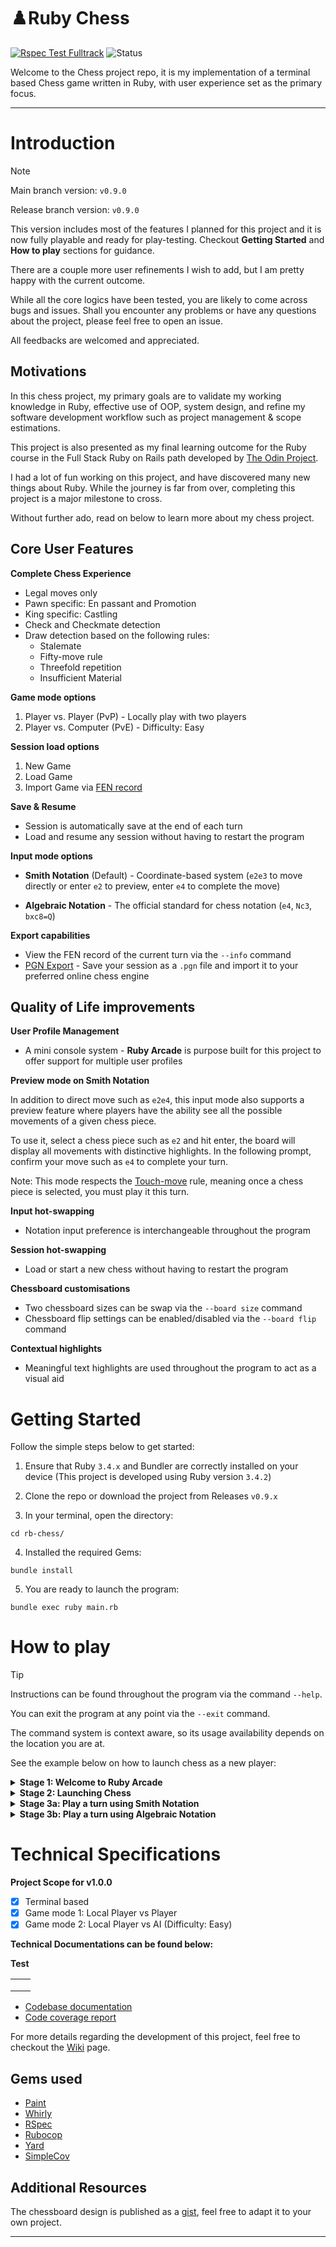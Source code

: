 # ♟️Ruby Chess 

[![Rspec Test Fulltrack](https://github.com/AncientNimbus/rb-chess/actions/workflows/rspec_full_track.yml/badge.svg)](https://ancientnimbus.github.io/rb-chess/coverage/#_AllFiles)
![Status](https://img.shields.io/badge/Status-Pre_Release-2db84d)


Welcome to the Chess project repo, it is my implementation of a terminal based Chess game written in Ruby, with user experience set as the primary focus.

---

# Introduction

> [!NOTE]
>
> Main branch version: `v0.9.0`
>
> Release branch version: `v0.9.0`
>
> This version includes most of the features I planned for this project and it is now fully playable and ready for play-testing. Checkout **Getting Started** and **How to play** sections for guidance.
>
> There are a couple more user refinements I wish to add, but I am pretty happy with the current outcome.
>
> While all the core logics have been tested, you are likely to come across bugs and issues. Shall you encounter any problems or have any questions about the project, please feel free to open an issue. 
>
> All feedbacks are welcomed and appreciated.

## Motivations

In this chess project, my primary goals are to validate my working knowledge in Ruby, effective use of OOP, system design, and refine my software development workflow such as project management & scope estimations.

This project is also presented as my final learning outcome for the Ruby course in the Full Stack Ruby on Rails path developed by [The Odin Project](https://www.theodinproject.com/paths/full-stack-ruby-on-rails/courses/ruby).

I had a lot of fun working on this project, and have discovered many new things about Ruby. While the journey is far from over, completing this project is a major milestone to cross.

Without further ado, read on below to learn more about my chess project.

## Core User Features

**Complete Chess Experience**

- Legal moves only
- Pawn specific: En passant and Promotion
- King specific: Castling
- Check and Checkmate detection
- Draw detection based on the following rules:
  - Stalemate
  - Fifty-move rule
  - Threefold repetition
  - Insufficient Material

**Game mode options** 

1. Player vs. Player (PvP) - Locally play with two players
2. Player vs. Computer (PvE) - Difficulty: Easy

**Session load options**

1. New Game
2. Load Game
3. Import Game via [FEN record](https://en.wikipedia.org/wiki/Forsyth%E2%80%93Edwards_Notation)

**Save & Resume**

- Session is automatically save at the end of each turn
- Load and resume any session without having to restart the program

**Input mode options**

- **Smith Notation** (Default) - Coordinate-based system (`e2e3` to move directly or enter `e2` to preview, enter `e4` to complete the move)

- **Algebraic Notation** - The official standard for chess notation (`e4`, `Nc3`, `bxc8=Q`)

**Export capabilities**

- View the FEN record of the current turn via the `--info` command
- [PGN Export](https://en.wikipedia.org/wiki/Portable_Game_Notation) - Save your session as a `.pgn` file and import it to your preferred online chess engine

## Quality of Life improvements

**User Profile Management**

- A mini console system - **Ruby Arcade** is purpose built for this project to offer support for multiple user profiles

**Preview mode on Smith Notation**

In addition to direct move such as `e2e4`, this input mode also supports a preview feature where players have the ability see all the possible movements of a given chess piece.

To use it, select a chess piece such as `e2` and hit enter, the board will display all movements with distinctive highlights. In the following prompt, confirm your move such as `e4` to complete your turn.

Note: This mode respects the [Touch-move](https://en.wikipedia.org/wiki/Touch-move_rule) rule, meaning once a chess piece is selected, you must play it this turn.

**Input hot-swapping** 

- Notation input preference is interchangeable throughout the program

**Session hot-swapping** 

- Load or start a new chess without having to restart the program

**Chessboard customisations**

- Two chessboard sizes can be swap via the `--board size` command
- Chessboard flip settings can be enabled/disabled via the `--board flip` command

**Contextual highlights**

- Meaningful text highlights are used throughout the program to act as a visual aid

# Getting Started

Follow the simple steps below to get started:

1. Ensure that Ruby `3.4.x` and Bundler are correctly installed on your device (This project is developed using Ruby version `3.4.2`)
2. Clone the repo or download the project from Releases `v0.9.x` 

3. In your terminal, open the directory:

  ```
  cd rb-chess/
  ```
4. Installed the required Gems:
  ```
  bundle install
  ```
5. You are ready to launch the program:
  ```
  bundle exec ruby main.rb
  ```


# How to play

> [!TIP]
> Instructions can be found throughout the program via the command `--help`.
>
> You can exit the program at any point via the `--exit` command.
>
> The command system is context aware, so its usage availability depends on the location you are at.

See the example below on how to launch chess as a new player:

<details>
  <summary><b>Stage 1: Welcome to Ruby Arcade</b></summary>

1. A boot screen is printed, adjust your terminal window size if needed (Recommended size: `80x35`)
2. You will be prompted to create or load a user profile
   - Enter `1` to create a new profile
4. Give your profile a username such as `Ruby Chess Tester`
5. Your profile will be created automatically and it can be found at `/rb-chess/user_data/` directory.
6. You have successfully entered the lobby, enter `--help` to see a list of commands.
</details>

<details>
  <summary><b>Stage 2: Launching Chess</b></summary>

1. To launch chess, simply type the following:

```
--play chess
```

2. A boot screen is printed, the instructions shall hopefully get you orientated with the program easier.
3. You will be prompted to select a load mode
   - Enter `1` to create a new game
4. You will be prompted to select a game mode
   - Enter `1` to play locally with a friend (or by yourself) or `2` to play with a computer player
   - In this example, I will enter `1` to create a Player vs. Player session
5. You will be given the option to rename both players (mode 1 only), you can skip this by pressing enter.
6. Next, indicate which side would you like to play.
   - Enter `1` to play as White
7. You have successfully created a Player vs. Player chess session
   </details>

<details>
  <summary><b>Stage 3a: Play a turn using Smith Notation</b></summary>



Note: This game opted to use Smith notation as a default input option as it has a simpler learning curve.

1. Type the `--help smith` command will print a simple user guide while in-game

**Direct move**

- To select a piece and move with a single prompt:

```
e2e4
```

Promote a pawn

- To promote a pawn to a queen and move with a single prompt:

```
e7e8q
```

**Preview then move**

- To use preview mode, first select a piece:

```
e2
```

- After previewing, enter the desire location to move:

```
e4
```

Promote a pawn

- To promote a pawn to a bishop, first select a pawn at h7:

```
h7
```

- After previewing, enter the desire location to move:

```
h8
```

- You will be prompted to promote the pawn, in this case b is entered to represent bishop:

```
b
```

</details>

<details>
  <summary><b>Stage 3b: Play a turn using Algebraic Notation</b></summary>



Note: Preview mode is not available for Algebraic notation due to usage consideration.

1. To use Algebraic Notation as an input option. First type the `--alg` command and press enter to confirm the selection

2. Type the `--help alg` command will print a simple user guide while in-game

**Move a chess piece**

- Move a pawn to e4

```
e4
```

- Move a queen to a1

```
Qa1
```

**Capture a chess piece**

- Pawn captures e4 from d file

```
dxe4
```

- Bishop captures c5 from f file

```
Bxc5 / Bfxc5
```

**Castling**

- Kingside castling

```
O-O
```

- Queenside castling

```
O-O-O
```

**Promote a pawn**

- Move and promote to a queen

```
e8=Q
```

- Capture and promote to a rook

```
bxc1=R
```

- In the event where you have forgotten to enter promote option, an additional prompt will appear as fallback

```
# First prompt (Move pawn to c8)
c8
# Second prompt (Promote to queen)
q
```

</details>


# Technical Specifications

**Project Scope for v1.0.0**
- [x] Terminal based
- [x] Game mode 1: Local Player vs Player
- [x] Game mode 2: Local Player vs AI (Difficulty: Easy)

**Technical Documentations can be found below:**

**Test**

|      |      |
| ---- | ---- |
|      |      |
|      |      |
|      |      |

- [Codebase documentation](https://ancientnimbus.github.io/rb-chess/doc/)
- [Code coverage report](https://ancientnimbus.github.io/rb-chess/coverage/#_AllFiles)

For more details regarding the development of this project, feel free to checkout the [Wiki](https://github.com/AncientNimbus/rb-chess/wiki) page.

## Gems used

- [Paint](https://github.com/janlelis/paint)
- [Whirly](https://github.com/janlelis/whirly)
- [RSpec](https://rspec.info/)
- [Rubocop](https://rubocop.org/)
- [Yard](https://yardoc.org/)
- [SimpleCov](https://github.com/simplecov-ruby/simplecov)

## Additional Resources

The chessboard design is published as a [gist](https://gist.github.com/AncientNimbus/c85f5a4289f95e1fd6fc27a7a93be310), feel free to adapt it to your own project.

---


